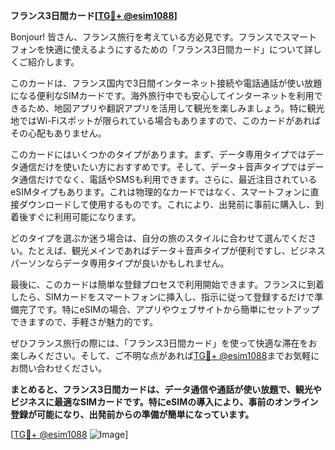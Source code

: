 **フランス3日間カード[[TG💪+ @esim1088](https://t.me/s/esim1088)]**

Bonjour! 皆さん、フランス旅行を考えている方必見です。フランスでスマートフォンを快適に使えるようにするための「フランス3日間カード」について詳しくご紹介します。

このカードは、フランス国内で3日間インターネット接続や電話通話が使い放題になる便利なSIMカードです。海外旅行中でも安心してインターネットを利用できるため、地図アプリや翻訳アプリを活用して観光を楽しみましょう。特に観光地ではWi-Fiスポットが限られている場合もありますので、このカードがあればその心配もありません。

このカードにはいくつかのタイプがあります。まず、データ専用タイプではデータ通信だけを使いたい方におすすめです。そして、データ＋音声タイプではデータ通信だけでなく、電話やSMSも利用できます。さらに、最近注目されているeSIMタイプもあります。これは物理的なカードではなく、スマートフォンに直接ダウンロードして使用するものです。これにより、出発前に事前に購入し、到着後すぐに利用可能になります。

どのタイプを選ぶか迷う場合は、自分の旅のスタイルに合わせて選んでください。たとえば、観光メインであればデータ＋音声タイプが便利ですし、ビジネスパーソンならデータ専用タイプが良いかもしれません。

最後に、このカードは簡単な登録プロセスで利用開始できます。フランスに到着したら、SIMカードをスマートフォンに挿入し、指示に従って登録するだけで準備完了です。特にeSIMの場合、アプリやウェブサイトから簡単にセットアップできますので、手軽さが魅力的です。

ぜひフランス旅行の際には、「フランス3日間カード」を使って快適な滞在をお楽しみください。そして、ご不明な点があれば[TG💪+ @esim1088](https://t.me/s/esim1088)までお気軽にお問い合わせください。

**まとめると、フランス3日間カードは、データ通信や通話が使い放題で、観光やビジネスに最適なSIMカードです。特にeSIMの導入により、事前のオンライン登録が可能になり、出発前からの準備が簡単になっています。**

[[TG💪+ @esim1088](https://t.me/s/esim1088) ![Image](https://i.postimg.cc/Y0z9fWf4/image.png)]